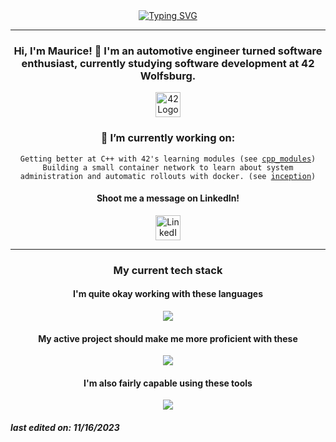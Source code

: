 <div align="center">
	<!-- <code>🦛 This world needs more hippos 🦛</code><br> -->
  <!-- Typing SVG by DenverCoder1 - https://github.com/DenverCoder1/readme-typing-svg -->
<a href="https://git.io/typing-svg"><img src="https://readme-typing-svg.demolab.com?font=Fira+Code&weight=600&size=12&duration=2800&pause=100&color=F7F7F7&center=true&random=false&width=435&height=30&separator=%3C&lines=%F0%9F%A6%9B+I+like+hippos+%F0%9F%A6%9B" alt="Typing SVG" /></a><br>
<!-- <a href="https://git.io/typing-svg"><img src="https://readme-typing-svg.demolab.com?font=Fira+Code&weight=600&size=12&duration=2800&color=F7F7F7&center=true&random=false&width=435&height=30&separator=%3C&lines=while+(%F0%9F%A6%9B)+%7B%3CHippo.add(Melon);%3CHippo%2B%2B;%3C%7D" alt="Typing SVG" /></a> -->
</div>

---

<div align="center">
  <h3>Hi, I'm Maurice! 👋 I'm an automotive engineer turned software enthusiast,
currently studying software development at 42 Wolfsburg.</h3>
	<a href= "https://42wolfsburg.de/"><img width="40px" alt="42Logo" src="https://github.com/Mowriez/Mowriez/assets/47814311/c4339e9c-8060-4980-9aa6-f95d0484b510"/></a>

<h3>🔭 I’m currently working on:</h3>
<code>Getting better at C++ with 42's learning modules (see <a href="https://github.com/Mowriez/cpp-modules">cpp_modules</a>)</code><br>
<code>Building a small container network to learn about system administration and automatic rollouts with docker. (see <a href="https://github.com/Mowriez/inception">inception</a>)</code>

  <h4>Shoot me a message on LinkedIn!</h4>
	<a href="https://www.linkedin.com/in/mtrautner/"><img width="40px" alt="LinkedIn" src="https://i.imgur.com/QtuMZjB.png"/></a>
</div>

---

<div align="center">
  <h3> My current tech stack </h3>
  <h4>I'm quite okay working with these languages</h4>
  <a href="https://skillicons.dev">
    <img src="https://skillicons.dev/icons?i=c,cpp,html,css,js,bash" /></a><br>

  <h4>My active project should make me more proficient with these</h4>
    <a href="https://skillicons.dev">
    <img src="https://skillicons.dev/icons?i=java,maven,spring,python,django,postgres" /></a>

  <h4>I'm also fairly capable using these tools</h4>
   <a href="https://skillicons.dev">
    <img src="https://skillicons.dev/icons?i=git,github,vscode,idea,postman,linux,docker" /></a>
</div>

<h5>last edited on: 11/16/2023</h5>

